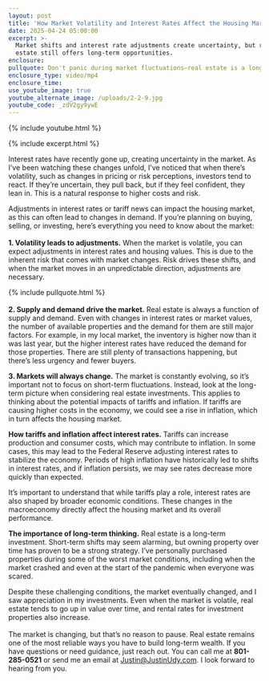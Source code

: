 ```yaml
---
layout: post
title: 'How Market Volatility and Interest Rates Affect the Housing Market '
date: 2025-04-24 05:00:00
excerpt: >-
  Market shifts and interest rate adjustments create uncertainty, but real
  estate still offers long-term opportunities.
enclosure:
pullquote: Don't panic during market fluctuations—real estate is a long-term game.
enclosure_type: video/mp4
enclosure_time:
use_youtube_image: true
youtube_alternate_image: /uploads/2-2-9.jpg
youtube_code: _zdV2gy9ywE
---
```

{% include youtube.html %}

{% include excerpt.html %}

Interest rates have recently gone up, creating uncertainty in the market. As I’ve been watching these changes unfold, I’ve noticed that when there’s volatility, such as changes in pricing or risk perceptions, investors tend to react. If they’re uncertain, they pull back, but if they feel confident, they lean in. This is a natural response to higher costs and risk.

Adjustments in interest rates or tariff news can impact the housing market, as this can often lead to changes in demand. If you’re planning on buying, selling, or investing, here’s everything you need to know about the market:<br><br>**1\. Volatility leads to adjustments.** When the market is volatile, you can expect adjustments in interest rates and housing values. This is due to the inherent risk that comes with market changes. Risk drives these shifts, and when the market moves in an unpredictable direction, adjustments are necessary.

{% include pullquote.html %}<br><br>**2\. Supply and demand drive the market.** Real estate is always a function of supply and demand. Even with changes in interest rates or market values, the number of available properties and the demand for them are still major factors. For example, in my local market, the inventory is higher now than it was last year, but the higher interest rates have reduced the demand for those properties. There are still plenty of transactions happening, but there’s less urgency and fewer buyers.

**3\. Markets will always change.** The market is constantly evolving, so it’s important not to focus on short-term fluctuations. Instead, look at the long-term picture when considering real estate investments. This applies to thinking about the potential impacts of tariffs and inflation. If tariffs are causing higher costs in the economy, we could see a rise in inflation, which in turn affects the housing market.

**How tariffs and inflation affect interest rates.** Tariffs can increase production and consumer costs, which may contribute to inflation. In some cases, this may lead to the Federal Reserve adjusting interest rates to stabilize the economy. Periods of high inflation have historically led to shifts in interest rates, and if inflation persists, we may see rates decrease more quickly than expected.

It’s important to understand that while tariffs play a role, interest rates are also shaped by broader economic conditions. These changes in the macroeconomy directly affect the housing market and its overall performance.

**The importance of long-term thinking.** Real estate is a long-term investment. Short-term shifts may seem alarming, but owning property over time has proven to be a strong strategy. I’ve personally purchased properties during some of the worst market conditions, including when the market crashed and even at the start of the pandemic when everyone was scared.

Despite these challenging conditions, the market eventually changed, and I saw appreciation in my investments. Even when the market is volatile, real estate tends to go up in value over time, and rental rates for investment properties also increase.<br><br>The market is changing, but that’s no reason to pause. Real estate remains one of the most reliable ways you have to build long-term wealth. If you have questions or need guidance, just reach out. You can call me at **801-285-0521** or send me an email at [Justin@JustinUdy.com](mailto:Justin@JustinUdy.com). I look forward to hearing from you.